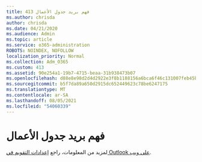 ```yaml
---
title: 413 فهم بريد جدول الأعمال
ms.author: chrisda
author: chrisda
ms.date: 04/21/2020
ms.audience: Admin
ms.topic: article
ms.service: o365-administration
ROBOTS: NOINDEX, NOFOLLOW
localization_priority: Normal
ms.collection: Adm_O365
ms.custom: 413
ms.assetid: 90e254a1-19b7-4715-beaa-31b938473b07
ms.openlocfilehash: d88e8e98d2d4d2922e3f8b1188156a6bca6f46c131007feb45b745f36f2ff46d
ms.sourcegitcommit: b5f7da89a650d2915dc652449623c78be6247175
ms.translationtype: MT
ms.contentlocale: ar-SA
ms.lasthandoff: 08/05/2021
ms.locfileid: "54060339"
---
```

# <a name="understanding-agenda-mail"></a>فهم بريد جدول الأعمال

لمزيد من المعلومات، راجع [إعدادات التقويم في Outlook على ويب](https://support.office.com/article/12cba5a4-4f95-4d00-bfc3-b694aa67ac8f.aspx).
